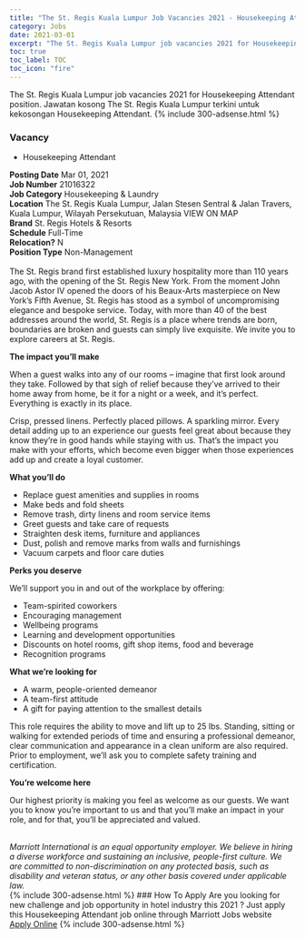 ```yaml
---
title: "The St. Regis Kuala Lumpur Job Vacancies 2021 - Housekeeping Attendant" 
category: Jobs 
date: 2021-03-01 
excerpt: "The St. Regis Kuala Lumpur job vacancies 2021 for Housekeeping Attendant position. Jawatan kosong The St. Regis Kuala Lumpur terkini untuk kekosongan Housekeeping Attendant." 
toc: true 
toc_label: TOC 
toc_icon: "fire" 
--- 
```


The St. Regis Kuala Lumpur job vacancies 2021 for Housekeeping Attendant position. Jawatan kosong The St. Regis Kuala Lumpur terkini untuk kekosongan Housekeeping Attendant. 
{% include 300-adsense.html %} 
### Vacancy 
- Housekeeping Attendant 
<div><div><b>Posting Date</b> Mar 01, 2021<br><b>Job Number</b> 21016322<br><b>Job Category</b> Housekeeping &amp; Laundry<br><b>Location</b> The St. Regis Kuala Lumpur, Jalan Stesen Sentral &amp; Jalan Travers, Kuala Lumpur, Wilayah Persekutuan, Malaysia VIEW ON MAP<br><b>Brand</b> St. Regis Hotels &amp; Resorts<br><b>Schedule</b> Full-Time<br><b>Relocation?</b> N<br><b>Position Type</b> Non-Management<br><br>The St. Regis brand first established luxury hospitality more than 110 years ago, with the opening of the St. Regis New York. From the moment John Jacob Astor IV opened the doors of his Beaux-Arts masterpiece on New York&#8217;s Fifth Avenue, St. Regis has stood as a symbol of uncompromising elegance and bespoke service. Today, with more than 40 of the best addresses around the world, St. Regis is a place where trends are born, boundaries are broken and guests can simply live exquisite. We invite you to explore careers at St. Regis.<br></div><div> <p><strong>The impact you&#8217;ll make</strong></p> <p>When a guest walks into any of our rooms &#8211; imagine that first look around they take. Followed by that sigh of relief because they&#8217;ve arrived to their home away from home, be it for a night or a week, and it&#8217;s perfect. Everything is exactly in its place.</p> <p>Crisp, pressed linens. Perfectly placed pillows. A sparkling mirror. Every detail adding up to an experience our guests feel great about because they know they&#8217;re in good hands while staying with us. That&#8217;s the impact you make with your efforts, which become even bigger when those experiences add up and create a loyal customer.</p> <p><strong>What you&#8217;ll do</strong></p> <ul> <li>Replace guest amenities and supplies in rooms</li> <li>Make beds and fold sheets</li> <li>Remove trash, dirty linens and room service items</li> <li>Greet guests and take care of requests</li> <li>Straighten desk items, furniture and appliances</li> <li>Dust, polish and remove marks from walls and furnishings</li> <li>Vacuum carpets and floor care duties</li> </ul> <p><strong>Perks you deserve</strong></p> <p>We&#8217;ll support you in and out of the workplace by offering:</p> <ul> <li>Team-spirited coworkers</li> <li>Encouraging management</li> <li>Wellbeing programs</li> <li>Learning and development opportunities</li> <li>Discounts on hotel rooms, gift shop items, food and beverage</li> <li>Recognition programs</li> </ul> <p><strong>What we&#8217;re looking for</strong></p> <ul> <li>A warm, people-oriented demeanor</li> <li>A team-first attitude</li> <li>A gift for paying attention to the smallest details</li> </ul> <p>This role requires the ability to move and lift up to 25 lbs. Standing, sitting or walking for extended periods of time and ensuring a professional demeanor, clear communication and appearance in a clean uniform are also required. Prior to employment, we&#8217;ll ask you to complete safety training and certification.</p> <p><strong>You&#8217;re welcome here</strong></p> <p>Our highest priority is making you feel as welcome as our guests. We want you to know you&#8217;re important to us and that you&#8217;ll make an impact in your role, and for that, you&#8217;ll be appreciated and valued.</p> </div> <div> &#160;</div> <em>Marriott International is an equal opportunity employer.&#160;We believe in hiring a diverse workforce and sustaining an inclusive, people-first culture.&#160;We are committed to non-discrimination on&#160;any&#160;protected&#160;basis, such as disability and veteran status, or any other basis covered under applicable law.</em><br></div> 
{% include 300-adsense.html %} 
### How To Apply 
Are you looking for new challenge and job opportunity in hotel industry this 2021 ?
Just apply this Housekeeping Attendant job online through Marriott Jobs website 
<a href="https://jobs.marriott.com/marriott/jobs/21016322?lang=en-us" class="btn btn--info" target="_blank" rel="nofollow noopenner">Apply Online</a> 
{% include 300-adsense.html %} 